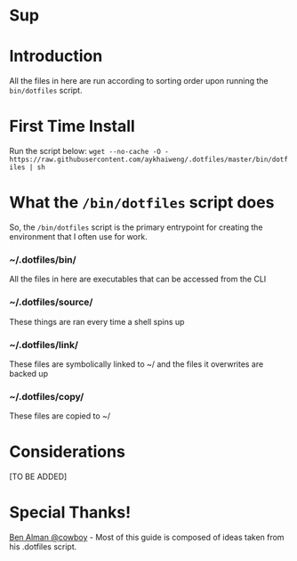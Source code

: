 # Sup

# Introduction
All the files in here are run according to sorting order upon running the `bin/dotfiles` script.

# First Time Install
Run the script below:
`wget --no-cache -O - https://raw.githubusercontent.com/aykhaiweng/.dotfiles/master/bin/dotfiles | sh`
# What the `/bin/dotfiles` script does
So, the `/bin/dotfiles` script is the primary entrypoint for creating the environment that I often use for work.

### ~/.dotfiles/bin/
All the files in here are executables that can be accessed from the CLI

### ~/.dotfiles/source/
These things are ran every time a shell spins up

### ~/.dotfiles/link/
These files are symbolically linked to ~/ and the files it overwrites are backed up

### ~/.dotfiles/copy/
These files are copied to ~/

# Considerations
[TO BE ADDED]

# Special Thanks!
[Ben Alman @cowboy](https://github.com/cowboy/dotfiles) - Most of this guide is composed of ideas taken from his .dotfiles script.
